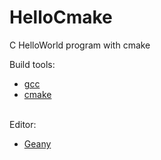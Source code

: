 # HelloCmake
 C HelloWorld program with cmake

Build tools:

 - [gcc](https://gcc.gnu.org/)
 - [cmake](https://cmake.org/)

<br>
Editor:

 - [Geany](https://www.geany.org/)